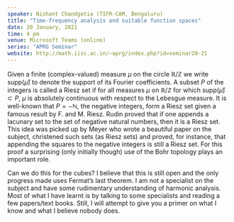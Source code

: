 ```yaml
---
speaker: Nishant Chandgotia (TIFR-CAM, Bengaluru)
title: "Time-frequency analysis and suitable function spaces"
date: 20 January, 2021
time: 4 pm
venue: Microsoft Teams (online)
series: "APRG Seminar"
website: http://math.iisc.ac.in/~aprg/index.php?id=seminar20-21
---
```


Given a finite (complex-valued) measure $\mu$ on the circle
$\mathbb{R}/\mathbb{Z}$ we write supp$(\widehat{\mu})$ to denote the support
of its Fourier coefficients. A subset $P$ of the integers is called a
Riesz set if for all measures $\mu$ on $\mathbb{R}/\mathbb{Z}$ for which
supp$(\widehat{\mu}) \subset P$, $\mu$ is absolutely continuous with
respect to the Lebesgue measure. It is well-known that $P=-\mathbb{N}$,
the negative integers, form a Riesz set given a famous result by
F. and M. Riesz. Rudin proved that if one appends a lacunary set to the
set of negative natural numbers, then it is a Riesz set. This idea was
picked up by Meyer who wrote a beautiful paper on the subject, christened
such sets (as Riesz sets) and proved, for instance, that appending the
squares to the negative integers is still a Riesz set. For this proof a
surprising (only initially though) use of the Bohr topology plays an important role.

Can we do this for the cubes? I believe that this is still open and the
only progress made uses Fermat’s last theorem. I am not a specialist on
the subject and have some rudimentary understanding of harmonic analysis.
Most of what I have learnt is by talking to some specialists and reading
a few papers/text books. Still, I will attempt to give you a primer on
what I know and what I believe nobody does.
